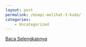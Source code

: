 ```yaml
---
layout: post
permalink: /mimpi-melihat-3-kuda/
categories:
    - Uncategorized
---
```


[Baca Selengkapnya](/10)